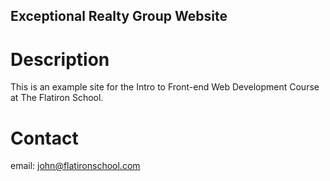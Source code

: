 Exceptional Realty Group Website
---

# Description

This is an example site for the Intro to Front-end Web Development Course at The Flatiron School.

# Contact

email: john@flatironschool.com
